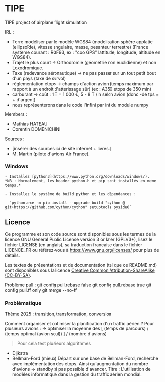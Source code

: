 # TIPE
TIPE project of airplane flight simulation


IRL :
 - Terre modéliser par le modèle WGS84 (modelisation sphère applatie (ellipsoïde), vitesse angulaire, masse, pesanteur terrestre) (France système courant : RGF93, ex : "coo GPS" lattitude, longitude, altitude en WGS84).
 - Trajet le plus court -> Orthodromie (géométrie non euclidienne) et non Loxodromique.
 - Taxe (redevance aéronautique) -> ne pas passer sur un tout petit bout d'un pays (taxe de survol)
 - réglementation etops -> champs d'action avion (temps maximum par rapport à un endroit d'atterissage sûr) (ex : A350 etops de 350 min)
 - carburant -> coût : 1 T = 1 000 €, 5 - 8 T / h selon avion (donc -de tps = + d'argent)
 - nous représenterons dans le code l'infini par inf du module numpy

Members : 
- Mathias HATEAU
- Corentin DOMENICHINI

Sources :
- [insérer des sources ici de site internet + livres.]
- M. Martin (pilote d'avions Air France).

### Windows
    - Installez [python3](https://www.python.org/downloads/windows/).
    *NB : Normalement, les header python.h et pip sont installés en meme temps.*

    - Installez le système de build python et les dépendances :

      `python.exe -m pip install --upgrade build "cython @ git+https://github.com/cython/cython" setuptools pyside6`

## Licence
Ce programme et son code source sont disponibles sous les termes de la licence GNU General Public License version 3 or later (GPLV3+), 
lisez le fichier LICENSE (en anglais), sa traduction francaise dans le fichier LICENCE_FR ou référez-vous à https://www.gnu.org/licenses/ pour plus de détails.

Les textes de présentations et de documentation (tel que ce README.md) sont disponibles sous la licence [Creative Common Attribution-ShareAlike (CC-BY-SA)](https://creativecommons.org/licenses/by-sa/4.0/legalcode).

Problème pull :
  git config pull.rebase false
  git config pull.rebase true
  git config pull.ff only
  git merge --no-ff

### Problématique
Thème 2025 :  transition, transformation, conversion

Comment organiser et optimiser la planification d'un traffic aérien ?
  Pour plusieurs avions :
    -> optimiser la moyenne des [ (temps de parcours) / (temps optimal (avion seul)) ] / (nombre d'avions)
  > Pour cela test plusieurs algorithmes
   - Dijkstra
   - Bellman-Ford (mieux)
  Départ sur une base de Bellman-Ford, recherche avec implémentation des etops. Ainsi qu'augmentation du nombre d'avions -> standby si pas possible d'avancer.
Titre : L'utilisation de modèles informatique dans la gestion du traffic aérien mondial.